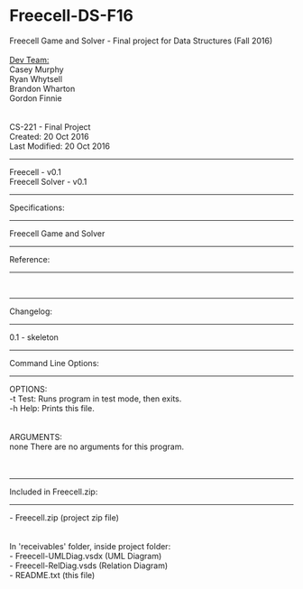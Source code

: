 # Freecell-DS-F16
Freecell Game and Solver - Final project for Data Structures (Fall 2016)
<br><br>
<u>Dev Team:</u>
<br>
Casey Murphy<br>
Ryan Whytsell<br>
Brandon Wharton<br>
Gordon Finnie<br>
<br><br>
CS-221 - Final Project<br>
Created: 20 Oct 2016<br>
Last Modified: 20 Oct 2016<br>
<hr>
Freecell - v0.1<br>
Freecell Solver - v0.1<br>
<hr>
Specifications:<br>
<hr>
Freecell Game and Solver<br>
<hr>
Reference:<br>
<hr>
<br>
<hr>
Changelog:<br>
<hr>
0.1 -   skeleton<br>
<hr>
Command Line Options:<br>
<hr>
OPTIONS:<br>
-t      Test: Runs program in test mode, then exits.<br>
-h      Help: Prints this file.<br>
<br><br>
ARGUMENTS:<br>
none    There are no arguments for this program.<br>
<br><br>
<hr>
Included in Freecell.zip:<br>
<hr>
- Freecell.zip (project zip file)<br>
<br><br>
In 'receivables' folder, inside project folder:<br>
- Freecell-UMLDiag.vsdx (UML Diagram)<br>
- Freecell-RelDiag.vsds (Relation Diagram)<br>
- README.txt (this file)<br>